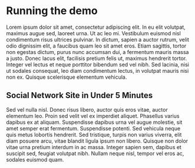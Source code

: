 # Running the demo
Lorem ipsum dolor sit amet, consectetur adipiscing elit. In eu elit volutpat, maximus augue sed, laoreet urna. Ut ac leo mi. Vestibulum euismod nisl condimentum risus ultrices pulvinar. In dictum, sapien a auctor rutrum, velit odio dignissim elit, a faucibus quam leo sit amet eros. Etiam sagittis, tortor non egestas dictum, purus nunc accumsan dui, a fermentum mauris massa a justo. Donec lacus elit, facilisis pretium felis ut, maximus hendrerit tortor. Integer vel lectus et neque porttitor bibendum sed vel nibh. Sed lacinia, nisi ut sodales consequat, leo diam condimentum lectus, in volutpat mauris nisi non ex. Quisque scelerisque elementum vehicula.


## Social Network Site in Under 5 Minutes
Sed vel nulla nisl. Donec risus libero, auctor quis eros vitae, auctor elementum leo. Proin sed velit vel ex imperdiet aliquet. Phasellus varius dapibus ex at aliquam. Suspendisse dapibus urna vel augue molestie, sit amet semper erat fermentum. Suspendisse potenti. Sed vehicula neque quis metus lobortis hendrerit. Sed tristique, turpis non varius viverra, elit diam posuere arcu, vitae blandit ligula ipsum non libero. Quisque non dolor vitae urna pretium interdum in ac massa. Integer sapien sem, dapibus et suscipit sed, feugiat volutpat nibh. Nullam neque nisl, tempor vel eros ac, sodales euismod quam.
